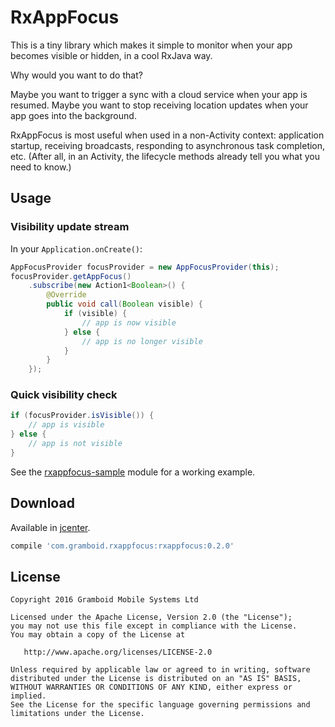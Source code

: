 # RxAppFocus

This is a tiny library which makes it simple to monitor when your app becomes visible or hidden, in a cool RxJava way. 

Why would you want to do that?

Maybe you want to trigger a sync with a cloud service when your app is resumed.
Maybe you want to stop receiving location updates when your app goes into the background.

RxAppFocus is most useful when used in a non-Activity context: application startup, receiving broadcasts, responding to asynchronous task completion, etc. (After all, in an Activity, the lifecycle methods already tell you what you need to know.)

## Usage

### Visibility update stream

In your `Application.onCreate()`:
```java
AppFocusProvider focusProvider = new AppFocusProvider(this);
focusProvider.getAppFocus()
    .subscribe(new Action1<Boolean>() {
        @Override
        public void call(Boolean visible) {
            if (visible) {
                // app is now visible
            } else {
                // app is no longer visible
            }
        }
    });
```

### Quick visibility check

```java
if (focusProvider.isVisible()) {
    // app is visible
} else {
    // app is not visible
}
```

See the [rxappfocus-sample](https://github.com/gramboid/RxAppFocus/tree/master/rxappfocus-sample) module for a working example.

## Download

Available in [jcenter](https://bintray.com/bintray/jcenter?filterByPkgName=RxAppFocus).

```gradle
compile 'com.gramboid.rxappfocus:rxappfocus:0.2.0'
```

## License

    Copyright 2016 Gramboid Mobile Systems Ltd

    Licensed under the Apache License, Version 2.0 (the "License");
    you may not use this file except in compliance with the License.
    You may obtain a copy of the License at

       http://www.apache.org/licenses/LICENSE-2.0

    Unless required by applicable law or agreed to in writing, software
    distributed under the License is distributed on an "AS IS" BASIS,
    WITHOUT WARRANTIES OR CONDITIONS OF ANY KIND, either express or implied.
    See the License for the specific language governing permissions and
    limitations under the License.
    
